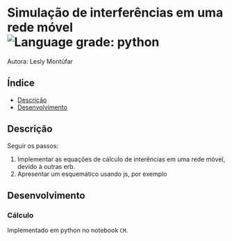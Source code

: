# Simulação de interferências em uma rede móvel ![Language grade: python](https://img.shields.io/badge/-python-yellow)

Autora: Lesly Montúfar

## Índice 

* [Descrição](#descrição)
* [Desenvolvimento](#desenvolvimento)

## Descrição

Seguir os passos:

1. Implementar as equações de cálculo de interências em uma rede móvel, devido à outras erb.
2. Apresentar um esquemático usando js, por exemplo

## Desenvolvimento

### Cálculo

Implementado em python no notebook `CM`.
